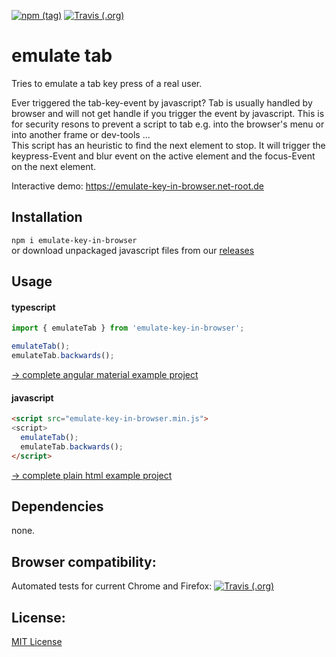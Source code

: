 [![npm (tag)](https://img.shields.io/npm/v/emulate-key-in-browser/latest)](https://www.npmjs.com/package/emulate-key-in-browser)
[![Travis (.org)](https://img.shields.io/travis/e-hein/emulate-key-in-browser?label=travis)](https://travis-ci.org/e-hein/emulate-key-in-browser)

emulate tab
===========
Tries to emulate a tab key press of a real user.

Ever triggered the tab-key-event by javascript? Tab is usually handled by browser and will not get handle if you trigger the event by javascript. This is for security resons to prevent a script to tab e.g. into the browser's menu or into another frame or dev-tools ...  
This script has an heuristic to find the next element to stop. It will trigger the keypress-Event and blur event on the active element and the focus-Event on the next element.

Interactive demo: https://emulate-key-in-browser.net-root.de

Installation
------------
```npm i emulate-key-in-browser```  
or download unpackaged javascript files from our [releases](https://github.com/e-hein/emulate-key-in-browser/releases)

Usage
-----
#### typescript
```ts
import { emulateTab } from 'emulate-key-in-browser';

emulateTab();
emulateTab.backwards();
```
[-> complete angular material example project](test/in-angular-material/src/app/app.component.ts)

#### javascript
```html
<script src="emulate-key-in-browser.min.js">
<script>
  emulateTab();
  emulateTab.backwards();
</script>
```
[-> complete plain html example project](test/in-plain-html-js/www/sample-form.html)

Dependencies
------------
none.

Browser compatibility:
----------------------
Automated tests for current Chrome and Firefox: 
[![Travis (.org)](https://img.shields.io/travis/e-hein/emulate-key-in-browser?label=travis)](https://travis-ci.org/e-hein/emulate-key-in-browser)

License:
--------
[MIT License](LICENSE)